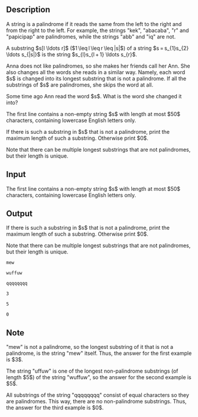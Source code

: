 ## Description

<div><p>A string is a palindrome if it reads the same from the left to the right and from the right to the left. For example, the strings "<span class="tex-font-style-tt">kek</span>", "<span class="tex-font-style-tt">abacaba</span>", "<span class="tex-font-style-tt">r</span>" and "<span class="tex-font-style-tt">papicipap</span>" are palindromes, while the strings "<span class="tex-font-style-tt">abb</span>" and "<span class="tex-font-style-tt">iq</span>" are not.</p><p>A substring $s[l \ldots r]$ ($1 \leq l \leq r \leq |s|$) of a string $s = s_{1}s_{2} \ldots s_{|s|}$ is the string $s_{l}s_{l + 1} \ldots s_{r}$.</p><p>Anna does not like palindromes, so she makes her friends call her Ann. She also changes all the words she reads in a similar way. Namely, each word $s$ is changed into its longest substring that is not a palindrome. If all the substrings of $s$ are palindromes, she skips the word at all.</p><p>Some time ago Ann read the word $s$. What is the word she changed it into?</p></div><div class="input-specification"><p>The first line contains a non-empty string $s$ with length at most $50$ characters, containing lowercase English letters only.</p></div><div class="output-specification"><p>If there is such a substring in $s$ that is not a palindrome, print the maximum length of such a substring. Otherwise print $0$.</p><p>Note that there can be multiple longest substrings that are not palindromes, but their length is unique.</p></div>

## Input

<p>The first line contains a non-empty string $s$ with length at most $50$ characters, containing lowercase English letters only.</p>

## Output

<p>If there is such a substring in $s$ that is not a palindrome, print the maximum length of such a substring. Otherwise print $0$.</p><p>Note that there can be multiple longest substrings that are not palindromes, but their length is unique.</p>





```input1
mew

```




```input2
wuffuw

```




```input3
qqqqqqqq

```




```output1
3

```




```output2
5

```




```output3
0

```



## Note

<p>"<span class="tex-font-style-tt">mew</span>" is not a palindrome, so the longest substring of it that is not a palindrome, is the string "<span class="tex-font-style-tt">mew</span>" itself. Thus, the answer for the first example is $3$.</p><p>The string "<span class="tex-font-style-tt">uffuw</span>" is one of the longest non-palindrome substrings (of length $5$) of the string "<span class="tex-font-style-tt">wuffuw</span>", so the answer for the second example is $5$.</p><p>All substrings of the string "<span class="tex-font-style-tt">qqqqqqqq</span>" consist of equal characters so they are palindromes. This way, there are no non-palindrome substrings. Thus, the answer for the third example is $0$.</p>
